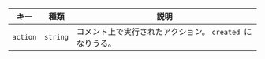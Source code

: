 | キー       | 種類       | 説明                                 |
| -------- | -------- | ---------------------------------- |
| `action` | `string` | コメント上で実行されたアクション。 `created `になりうる。 |
